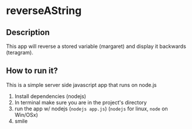 # reverseAString

## Description
This app will reverse a stored variable (margaret) and display it backwards (teragram).

## How to run it?
This is a simple server side javascript app that runs on node.js

1. Install dependencies (nodejs)
1. In terminal make sure you are in the project's directory
1. run the app w/ nodejs (`nodejs app.js`) (`nodejs` for linux, `node` on Win/OSx)
1. smile